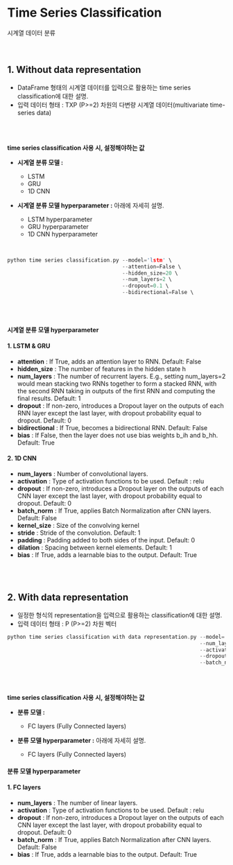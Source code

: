 # Time Series Classification
시계열 데이터 분류
<br><br><br>
## 1. Without data representation

- DataFrame 형태의 시계열 데이터를 입력으로 활용하는 time series classification에 대한 설명.
- 입력 데이터 형태 : TXP (P>=2) 차원의 다변량 시계열 데이터(multivariate time-series data)
<br>
<br>

**time series classification 사용 시, 설정해야하는 값**

* **시계열 분류 모델 :**
  * LSTM
  * GRU
  * 1D CNN 


* **시계열 분류 모델 hyperparameter :** 아래에 자세히 설명.
  * LSTM hyperparameter 
  * GRU hyperparameter 
  * 1D CNN  hyperparameter 
<br>

```c
python time series classification.py --model='lstm' \
                                     --attention=False \
                                     --hidden_size=20 \
                                     --num_layers=2 \
                                     --dropout=0.1 \
                                     --bidirectional=False \
```
<br><br>

#### 시계열 분류 모델 hyperparameter <br>

#### 1. LSTM & GRU
- **attention** : If True, adds an attention layer to RNN. Default: False
- **hidden_size** : The number of features in the hidden state h
- **num_layers** : The number of recurrent layers. E.g., setting num_layers=2 would mean stacking two RNNs together to form a stacked RNN, with the second RNN taking in outputs of the first RNN and computing the final results. Default: 1
- **dropout** : If non-zero, introduces a Dropout layer on the outputs of each RNN layer except the last layer, with dropout probability equal to dropout. Default: 0
- **bidirectional** : If True, becomes a bidirectional RNN. Default: False
- **bias** : If False, then the layer does not use bias weights b_ih and b_hh. Default: True
 
 
 #### 2. 1D CNN
- **num_layers** : Number of convolutional layers.
- **activation** : Type of activation functions to be used. Default : relu
- **dropout** : If non-zero, introduces a Dropout layer on the outputs of each CNN layer except the last layer, with dropout probability equal to dropout. Default: 0
- **batch_norm** : If True, applies Batch Normalization after CNN layers. Default: False
- **kernel_size** : Size of the convolving kernel
- **stride** : Stride of the convolution. Default: 1
- **padding** : Padding added to both sides of the input. Default: 0
- **dilation** : Spacing between kernel elements. Default: 1
- **bias** : If True, adds a learnable bias to the output. Default: True
 

<br><br>
## 2. With data representation
- 일정한 형식의 representation을 입력으로 활용하는 classification에 대한 설명.
- 입력 데이터 형태 : P (P>=2) 차원 벡터<br>


```c
python time series classification with data representation.py --model='fc' \
                                                              --num_layers=2 \
                                                              --activation=relu \
                                                              --dropout=0.2 \
                                                              --batch_norm=True
```
<br><br>


**time series classification 사용 시, 설정해야하는 값**

* **분류 모델 :**
  * FC layers (Fully Connected layers)



* **분류 모델 hyperparameter :** 아래에 자세히 설명.
  * FC layers (Fully Connected layers)


#### 분류 모델 hyperparameter <br>

#### 1. FC layers
- **num_layers** : The number of linear layers.
- **activation** : Type of activation functions to be used. Default : relu
- **dropout** : If non-zero, introduces a Dropout layer on the outputs of each CNN layer except the last layer, with dropout probability equal to dropout. Default: 0
- **batch_norm** : If True, applies Batch Normalization after CNN layers. Default: False
- **bias** : If True, adds a learnable bias to the output. Default: True
 




